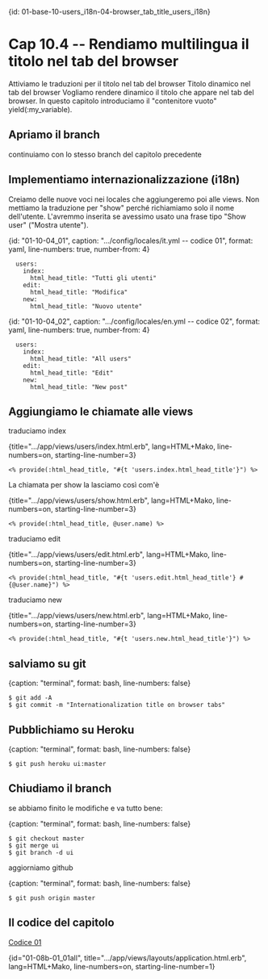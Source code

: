{id: 01-base-10-users_i18n-04-browser_tab_title_users_i18n}
# Cap 10.4 -- Rendiamo multilingua il titolo nel tab del browser

Attiviamo le traduzioni per il titolo nel tab del browser
Titolo dinamico nel tab del browser
Vogliamo rendere dinamico il titolo che appare nel tab del browser. In questo capitolo introduciamo il "contenitore vuoto" yield(:my_variable).




## Apriamo il branch 

continuiamo con lo stesso branch del capitolo precedente




## Implementiamo internazionalizzazione (i18n)

Creiamo delle nuove voci nei locales che aggiungeremo poi alle views.
Non mettiamo la traduzione per "show" perché richiamiamo solo il nome dell'utente. L'avremmo inserita se avessimo usato una frase tipo "Show user" ("Mostra utente").


{id: "01-10-04_01", caption: ".../config/locales/it.yml -- codice 01", format: yaml, line-numbers: true, number-from: 4}
```
  users:
    index:
      html_head_title: "Tutti gli utenti"
    edit:
      html_head_title: "Modifica"
    new:
      html_head_title: "Nuovo utente"
```



{id: "01-10-04_02", caption: ".../config/locales/en.yml -- codice 02", format: yaml, line-numbers: true, number-from: 4}
```
  users:
    index:
      html_head_title: "All users"
    edit:
      html_head_title: "Edit"
    new:
      html_head_title: "New post"
```





## Aggiungiamo le chiamate alle views

traduciamo index

{title=".../app/views/users/index.html.erb", lang=HTML+Mako, line-numbers=on, starting-line-number=3}
```
<% provide(:html_head_title, "#{t 'users.index.html_head_title'}") %>
```

La chiamata per show la lasciamo così com'è

{title=".../app/views/users/show.html.erb", lang=HTML+Mako, line-numbers=on, starting-line-number=3}
```
<% provide(:html_head_title, @user.name) %>
```

traduciamo edit

{title=".../app/views/users/edit.html.erb", lang=HTML+Mako, line-numbers=on, starting-line-number=3}
```
<% provide(:html_head_title, "#{t 'users.edit.html_head_title'} #{@user.name}") %>
```

traduciamo new

{title=".../app/views/users/new.html.erb", lang=HTML+Mako, line-numbers=on, starting-line-number=3}
```
<% provide(:html_head_title, "#{t 'users.new.html_head_title'}") %>
```




## salviamo su git

{caption: "terminal", format: bash, line-numbers: false}
```
$ git add -A
$ git commit -m "Internationalization title on browser tabs"
```




## Pubblichiamo su Heroku

{caption: "terminal", format: bash, line-numbers: false}
```
$ git push heroku ui:master
```




## Chiudiamo il branch

se abbiamo finito le modifiche e va tutto bene:

{caption: "terminal", format: bash, line-numbers: false}
```
$ git checkout master
$ git merge ui
$ git branch -d ui
```


aggiorniamo github

{caption: "terminal", format: bash, line-numbers: false}
```
$ git push origin master
```




## Il codice del capitolo




[Codice 01](#01-08b-01_01)

{id="01-08b-01_01all", title=".../app/views/layouts/application.html.erb", lang=HTML+Mako, line-numbers=on, starting-line-number=1}
```

```
